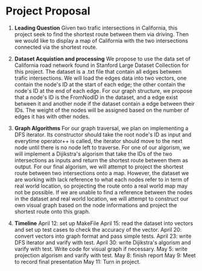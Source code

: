 # Project Proposal

1. **Leading Question** Given two trafic intersections in California, this project seek to find the shortest route between them via driving. Then we would like to display a map of California with the two intersections connected via the shortest route.

2. **Dataset Acquistion and processing** We propose to use the data set of California road network found in Stanford Large Dataset Collection  for this project. The dataset is a .txt file that contain all edges between trafic intersections. We will load the edges data into two vectors, one contain the node's ID at the start of each edge; the other contain the node's ID at the end of each edge. For our graph structure, we propose that a node's ID is the FromNodID in the dataset, and a edge exist between it and another node if the dataset contain a edge between their IDs. The weight of the nodes will be assigned based on the number of edges it has with other nodes.

3. **Graph Algorithms** For our graph traversal, we plan on implementing a DFS iterator. Its constructor should take the root node's ID as input and everytime operator++ is called, the iterator should move to the next node until there is no node left to traverse. 
For one of our algorism, we will implement a Dijikstra's algorism that take the IDs of the two intersections as inputs and return the shortest route between them as output. 
For our final algorism, we will attempt to project the shortest route between two intersections onto a map. However, the dataset we are working with lack reference to what each nodes refer to in term of real world location, so projecting the route onto a real world map may not be possible. If we are unable to find a reference between the nodes in the dataset and real world location, we will attempt to construct our own visual graph based on the node informations and project the shortest route onto this graph.

4. **Timeline**
April 12: set up MakeFile
April 15: read the dataset into vectors and set up test cases to check the accuracy of the vector.
April 20: convert vectors into graph format and pass simple tests.
April 23: write DFS iterator and varify with test.
April 30: write Dijikstra's algorism and varify with test. Write code for visual graph if necessary.
May 5: write projection algorism and varify with test.
May 8: finish report
May 9: Meet to record final presentation
May 11: Turn in project. 